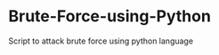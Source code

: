 Brute-Force-using-Python
========================

Script to attack brute force using python language
